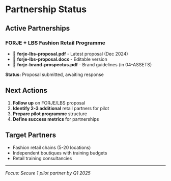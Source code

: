 # Partnership Status

## Active Partnerships

### FORJE + LBS Fashion Retail Programme
- 📄 **forje-lbs-proposal.pdf** - Latest proposal (Dec 2024)
- 📄 **forje-lbs-proposal.docx** - Editable version
- 📄 **forje-brand-prospectus.pdf** - Brand guidelines (in 04-ASSETS)

**Status:** Proposal submitted, awaiting response

## Next Actions
1. **Follow up** on FORJE/LBS proposal
2. **Identify 2-3 additional** retail partners for pilot
3. **Prepare pilot programme** structure
4. **Define success metrics** for partnerships

## Target Partners
- Fashion retail chains (5-20 locations)
- Independent boutiques with training budgets
- Retail training consultancies

---
*Focus: Secure 1 pilot partner by Q1 2025* 